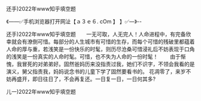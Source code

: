 还手)2022年www知乎填空题

《——✅手机浏览器打开网沚【ａ３ｅ６. cOm 】 】✅—》--

还手)2022年www知乎填空题　　一无可取，人无完人！人命进程中，有完备欣幸就会有潦倒可惜。每部分的人生城市有可惜的生存，而每个可惜的残破里都蕴着人命的厚与重，若浅笑是一份快乐的时髦，则历尽沧桑可惜浸礼后不妨表现于口角的浅笑是一份真实的人命时髦。可惜，也不失为人命的一份时髦！
　　由于惭愧，我冒死的对弟弟好。固然爸妈历来没指责过我，她们不识字，不领会我看的是演义，舅父指责我，妈妈说念书的儿童下学了固然要看书的。
花凋零了，来岁不妨再盛开，即日往日了，不会再复还。一日复一日，一日何其多?





儿一)2022年www知乎填空题
